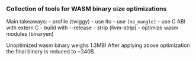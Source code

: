 ### Collection of tools for WASM binary size optimizations

Main takeaways:
    - profile (twiggy)
    - use lto
    - use `[no_mangle]`
    - use C ABI with extern C
    - build with --release
    - strip (llvm-strip)
    - optimize wasm modules (binaryen)

Unoptimized wasm binary weighs 1.3MB! After applying above optimization the final binary is reduced to ~240B.
